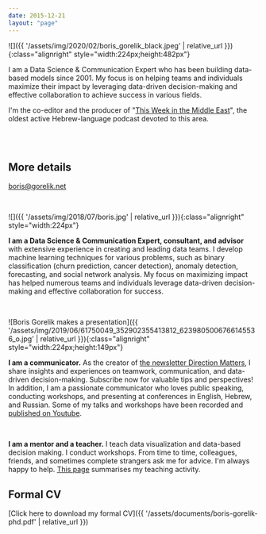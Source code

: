 ```yaml
---
date: 2015-12-21
layout: "page"
---
```


![]({{ '/assets/img/2020/02/boris_gorelik_black.jpeg' | relative_url }}){:class="alignright" style="width:224px;height:482px"}

I am a Data Science & Communication Expert who has been building data-based models since 2001. My focus is on helping teams and individuals maximize their impact by leveraging data-driven decision-making and effective collaboration to achieve success in various fields.

I'm the co-editor and the producer of "[This Week in the Middle East](http://anchor.fm/hashavua/)", the oldest active Hebrew-language podcast devoted to this area.

<br>
<br>

## **More details**

[boris@gorelik.net](mailto:boris@gorelik.net)

<br>

![]({{ '/assets/img/2018/07/boris.jpg' | relative_url }}){:class="alignright" style="width:224px"}

**I am a Data Science & Communication Expert, consultant, and advisor** with extensive experience in creating and leading data teams. I develop machine learning techniques for various problems, such as binary classification (churn prediction, cancer detection), anomaly detection, forecasting, and social network analysis. My focus on maximizing impact has helped numerous teams and individuals leverage data-driven decision-making and effective collaboration for success.

<br>

![Boris Gorelik makes a presentation]({{ '/assets/img/2019/06/61750049_352902355413812_6239805006766145536_o.jpg' | relative_url }}){:class="alignright" style="width:224px;height:149px"}

**I am a communicator.** As the creator of [the newsletter Direction Matters](https://directionmatters.substack.com/), I share insights and experiences on teamwork, communication, and data-driven decision-making. Subscribe now for valuable tips and perspectives! In addition, I am a passionate communicator who loves public speaking, conducting workshops, and presenting at conferences in English, Hebrew, and Russian. Some of my talks and workshops have been recorded and [published on Youtube](https://www.youtube.com/playlist?list=PL3lB7Xz-wtgFEJdN9dcu5cdCEbbAooBy0). 

<br>

**I am a mentor and a teacher.** I teach data visualization and data-based decision making. I conduct workshops. From time to time, colleagues, friends, and sometimes complete strangers ask me for advice. I'm always happy to help. [This page](https://gorelik.net/teaching/) summarises my teaching activity.

## Formal CV

[Click here to download my formal CV]({{ '/assets/documents/boris-gorelik-phd.pdf' | relative_url }})

